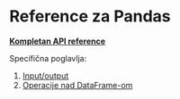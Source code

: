 # Reference za Pandas

[__Kompletan API reference__](https://pandas.pydata.org/docs/reference/index.html)

Specifična poglavlja:
1. [Input/output](https://pandas.pydata.org/docs/reference/io.html)
2. [Operacije nad DataFrame-om](https://pandas.pydata.org/docs/reference/frame.html)
